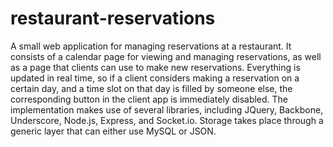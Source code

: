 restaurant-reservations
=======================

A small web application for managing reservations at a restaurant. It consists of a calendar page for viewing and managing reservations, as well as a page that clients can use to make new reservations. Everything is updated in real time, so if a client considers making a reservation on a certain day, and a time slot on that day is filled by someone else, the corresponding button in the client app is immediately disabled. The implementation makes use of several libraries, including JQuery, Backbone, Underscore, Node.js, Express, and Socket.io. Storage takes place through a generic layer that can either use MySQL or JSON.
